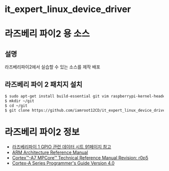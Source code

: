 # it_expert_linux_device_driver

# 라즈베리 파이2 용 소스
## 설명
 라즈베리파이2에서 실습할 수 있는 소스를 제작 배포

## 라즈베리 파이 2 패치지 설치
```sh
$ sudo apt-get install build-essential git vim raspberrypi-kernel-headers
$ mkdir ~/git
$ cd ~/git
$ git clone https://github.com/iamroot12CD/it_expert_linux_device_driver
```

# 라즈베리 파이2 정보
* [ 라즈베리파이 1 GPIO 관련 데이터 시트 91페이지 참고 ](https://www.raspberrypi.org/documentation/hardware/raspberrypi/bcm2835/BCM2835-ARM-Peripherals.pdf)
* [ ARM Architecture Reference Manual ](https://www.scss.tcd.ie/~waldroj/3d1/arm_arm.pdf)
* [ Cortex™-A7 MPCore™ Technical Reference Manual Revision: r0p5 ](http://infocenter.arm.com/help/topic/com.arm.doc.ddi0464f/DDI0464F_cortex_a7_mpcore_r0p5_trm.pdf)
* [ Cortex-A Series Programmer's Guide Version 4.0 ](http://kernelstudy.kr/wiki/lib/exe/fetch.php?media=kernel_original_12_a:den0013d_cortex_a_series_pg.pdf)

 
